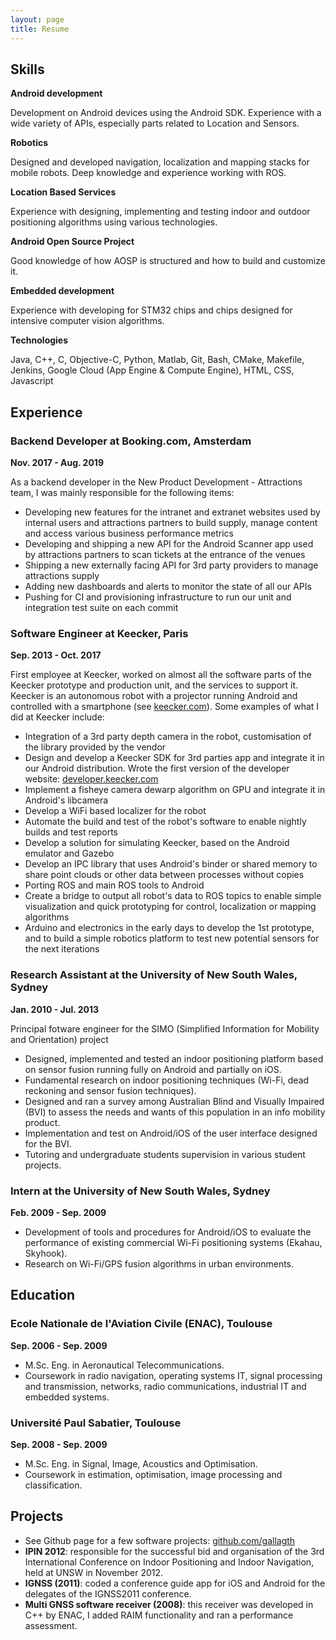 ```yaml
---
layout: page
title: Resume
---
```


## Skills

**Android development**

Development on Android devices using the Android SDK. Experience with a wide variety of APIs, especially parts related to Location and Sensors.

**Robotics**

Designed and developed navigation, localization and mapping stacks for mobile robots. Deep knowledge and experience working with ROS.

**Location Based Services**

Experience with designing, implementing and testing indoor and outdoor positioning algorithms using various technologies.

**Android Open Source Project**

Good knowledge of how AOSP is structured and how to build and customize it.

**Embedded development**

Experience with developing for STM32 chips and chips designed for intensive computer vision algorithms.

**Technologies**

Java, C++, C, Objective-C, Python, Matlab, Git, Bash, CMake, Makefile, Jenkins, Google Cloud (App Engine & Compute Engine), HTML, CSS, Javascript

## Experience

### Backend Developer at Booking.com, Amsterdam
**Nov. 2017 - Aug. 2019**

As a backend developer in the New Product Development - Attractions team, I was mainly responsible for the following items:

+ Developing new features for the intranet and extranet websites used by internal users and attractions partners to build supply, manage content and access various business performance metrics
+ Developing and shipping a new API for the Android Scanner app used by attractions partners to scan tickets at the entrance of the venues
+ Shipping a new externally facing API for 3rd party providers to manage attractions supply
+ Adding new dashboards and alerts to monitor the state of all our APIs
+ Pushing for CI and provisioning infrastructure to run our unit and integration test suite on each commit

### Software Engineer at Keecker, Paris
**Sep. 2013 - Oct. 2017**

First employee at Keecker, worked on almost all the software parts of the Keecker prototype and production unit, and the services to support it. Keecker is an autonomous robot with a projector running Android and controlled with a smartphone (see [keecker.com](http://www.keecker.com)). Some examples of what I did at Keecker include:

+ Integration of a 3rd party depth camera in the robot, customisation of the library provided by the vendor
+ Design and develop a Keecker SDK for 3rd parties app and integrate it in our Android distribution. Wrote the first version of the developer website: [developer.keecker.com](http://www.developer.keecker.com)
+ Implement a fisheye camera dewarp algorithm on GPU and integrate it in Android's libcamera
+ Develop a WiFi based localizer for the robot
+ Automate the build and test of the robot's software to enable nightly builds and test reports
+ Develop a solution for simulating Keecker, based on the Android emulator and Gazebo
+ Develop an IPC library that uses Android's binder or shared memory to share point clouds or other data between processes without copies
+ Porting ROS and main ROS tools to Android
+ Create a bridge to output all robot's data to ROS topics to enable simple visualization and quick prototyping for control, localization or mapping algorithms
+ Arduino and electronics in the early days to develop the 1st prototype, and to build a simple robotics platform to test new potential sensors for the next iterations

### Research Assistant at the University of New South Wales, Sydney
**Jan. 2010 - Jul. 2013**

Principal fotware engineer for the SIMO (Simplified Information for Mobility and Orientation) project

+ Designed, implemented and tested an indoor positioning platform based on sensor
fusion running fully on Android and partially on iOS.
+ Fundamental research on indoor positioning techniques (Wi-Fi, dead reckoning and
sensor fusion techniques).
+ Designed and ran a survey among Australian Blind and Visually Impaired (BVI) to assess
the needs and wants of this population in an info mobility product.
+ Implementation and test on Android/iOS of the user interface designed for the BVI.
+ Tutoring and undergraduate students supervision in various student projects.

### Intern at the University of New South Wales, Sydney
**Feb. 2009 - Sep. 2009**

+ Development of tools and procedures for Android/iOS to evaluate the performance
 of existing commercial Wi-Fi positioning systems (Ekahau, Skyhook).
+ Research on Wi-Fi/GPS fusion algorithms in urban environments.

## Education

### Ecole Nationale de l'Aviation Civile (ENAC), Toulouse
**Sep. 2006 - Sep. 2009**

+ M.Sc. Eng. in Aeronautical Telecommunications.
+ Coursework in radio navigation, operating systems IT, signal processing and
transmission, networks, radio communications, industrial IT and embedded systems.

### Université Paul Sabatier, Toulouse
**Sep. 2008 - Sep. 2009**

+ M.Sc. Eng. in Signal, Image, Acoustics and Optimisation.
+ Coursework in estimation, optimisation, image processing and classification.

## Projects

+ See Github page for a few software projects: [github.com/gallagth](https://github.com/gallagth)
+ **IPIN 2012**: responsible for the successful bid and organisation of the 3rd International Conference on Indoor Positioning and Indoor Navigation, held at UNSW in November 2012.
+ **IGNSS (2011)**: coded a conference guide app for iOS and Android for the delegates of the IGNSS2011 conference.
+ **Multi GNSS software receiver (2008)**: this receiver was developed in C++ by ENAC, I added RAIM functionality and ran a performance assessment.
